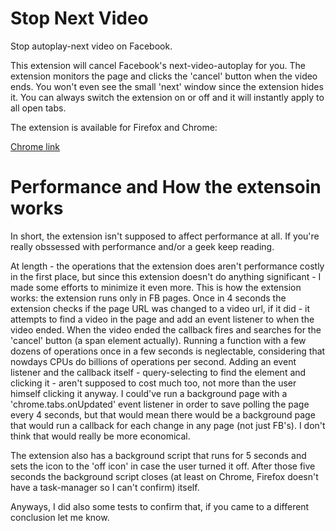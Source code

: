 # Stop Next Video
Stop autoplay-next video on Facebook.

This extension will cancel Facebook's next-video-autoplay for you.
The extension monitors the page and clicks the 'cancel' button when the video ends. You won't even see the small 'next' window since the extension hides it.
You can always switch the extension on or off and it will instantly apply to all open tabs.

The extension is available for Firefox and Chrome:

[Chrome link](https://chrome.google.com/webstore/detail/ijlabhomiokbhcefphgokachaencmglf)

# Performance and How the extensoin works
In short, the extension isn't supposed to affect performance at all. If you're really obssessed with performance and/or a geek keep reading.

At length - the operations that the extension does aren't performance costly in the first place, but since this extension doesn't do anything significant - I made some efforts to minimize it even more.
This is how the extension works: the extension runs only in FB pages. Once in 4 seconds the extension checks if the page URL was changed to a video url, if it did - it attempts to find a video in the page and add an event listener to when the video ended. When the video ended the callback fires and searches for the 'cancel' button (a span element actually).
Running a function with a few dozens of operations once in a few seconds is neglectable, considering that nowdays CPUs do billions of operations per second. Adding an event listener and the callback itself - query-selecting to find the element and clicking it - aren't supposed to cost much too, not more than the user himself clicking it anyway.
I could've run a background page with a 'chrome.tabs.onUpdated' event listener in order to save polling the page every 4 seconds, but that would mean there would be a background page that would run a callback for each change in any page (not just FB's). I don't think that would really be more economical. 

The extension also has a background script that runs for 5 seconds and sets the icon to the 'off icon' in case the user turned it off. After those five seconds the background script closes (at least on Chrome, Firefox doesn't have a task-manager so I can't confirm) itself.

Anyways, I did also some tests to confirm that, if you came to a different conclusion let me know.
